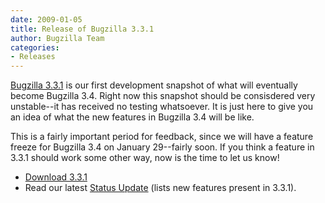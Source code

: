```yaml
---
date: 2009-01-05
title: Release of Bugzilla 3.3.1
author: Bugzilla Team
categories:
- Releases
---
```


[Bugzilla 3.3.1](/releases/3.4/) is our first development snapshot of what will eventually become Bugzilla 3.4\. Right now this snapshot should be consisdered very unstable--it has received no testing whatsoever. It is just here to give you an idea of what the new features in Bugzilla 3.4 will be like.

This is a fairly important period for feedback, since we will have a feature freeze for Bugzilla 3.4 on January 29--fairly soon. If you think a feature in 3.3.1 should work some other way, now is the time to let us know!

*   [Download 3.3.1](/download/#v34)
*   Read our latest [Status Update](/blog/2009/01/05/status-update) (lists new features present in 3.3.1).

